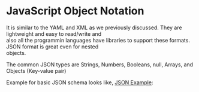 # JavaScript Object Notation

It is similar to the YAML and XML as we previously discussed. They are lightweight and easy to read/write and\
also all the programmin languages have libraries to support these formats. JSON format is great even for nested\
objects.

The common JSON types are Strings, Numbers, Booleans, null, Arrays, and Objects (Key-value pair)

Example for basic JSON schema looks like, [JSON Example](./learning.json):
